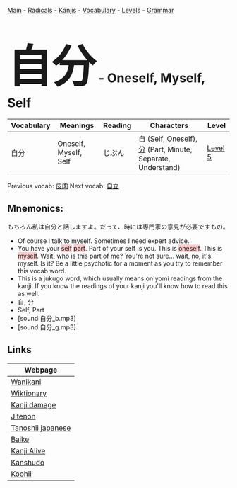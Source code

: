 <style> bigfont {font-size: 100px}</style>
[Main](../README.md) -
[Radicals](../radicals.md) -
[Kanjis](../kanjis.md) -
[Vocabulary](../vocabulary.md) -
[Levels](../levels.md) -
[Grammar](../grammar.md)
# <bigfont> 自分</bigfont> - Oneself, Myself, Self 

| Vocabulary | Meanings | Reading | Characters | Level |
| --- | --- | --- | --- | --- |
| 自分 | Oneself, Myself, Self | じぶん |  [自](../kanjis/自.md) (Self, Oneself), [分](../kanjis/分.md) (Part, Minute, Separate, Understand) | [Level 5](../levels/wk_level5.md) |

Previous vocab: [皮肉](皮肉.md) Next vocab: [自立](自立.md) 

## Mnemonics:
もちろん私は自分と話しますよ。だって、時には専門家の意見が必要ですもの。
* Of course I talk to myself. Sometimes I need expert advice.
* You have your <span style="background-color:#ffcccb"> self</span> <span style="background-color:#ffcccb"> part</span>. Part of your self is you. This is <span style="background-color:#ffcccb"> oneself</span>. This is <span style="background-color:#ffcccb"> myself</span>. Wait, who is this part of me? You're not sure... wait, no, it's myself. Is it? Be a little psychotic for a moment as you try to remember this vocab word.
* This is a jukugo word, which usually means on'yomi readings from the kanji. If you know the readings of your kanji you'll know how to read this as well.
* 自, 分
* Self, Part
* [sound:自分_b.mp3]
* [sound:自分_g.mp3]


## Links 

| Webpage |
| --- |
| [Wanikani          ](https://www.wanikani.com/kanji/自分) |
| [Wiktionary        ](https://en.wiktionary.org/wiki/自分) |
| [Kanji damage      ](http://www.kanjidamage.com/kanji/search?utf8=✓&q=自分) |
| [Jitenon           ](https://jitenon.com/kanji/自分) |
| [Tanoshii japanese ](https://www.tanoshiijapanese.com/dictionary/kanji.cfm?k=自分) |
| [Baike             ](https://baike.baidu.com/item/自分) |
| [Kanji Alive       ](https://app.kanjialive.com/自分) |
| [Kanshudo          ](https://www.kanshudo.com/searchmn?q=自分) |
| [Koohii            ](https://kanji.koohii.com/study/kanji/自分) |

